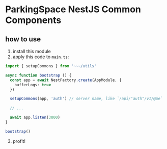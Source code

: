 # ParkingSpace NestJS Common Components
## how to use
1. install this module
2. apply this code to `main.ts`:
```ts
import { setupCommons } from '~~~/utils'

async function bootstrap () {
  const app = await NestFactory.create(AppModule, {
    bufferLogs: true
  })

  setupCommons(app, 'auth') // server name, like `/api/"auth"/v1/@me`
  
  // ...

  await app.listen(3000)
}

bootstrap()
```
3. profit!
